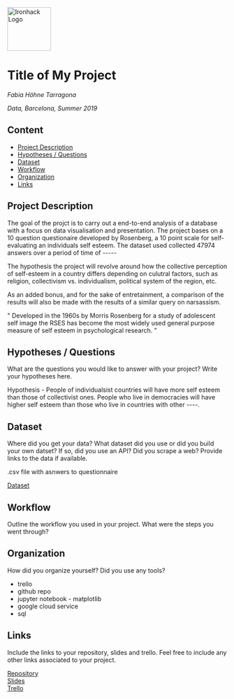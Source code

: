 <img src="https://bit.ly/2VnXWr2" alt="Ironhack Logo" width="100"/>

# Title of My Project
*Fabia Höhne Tarragona*

*Data, Barcelona, Summer 2019*

## Content
- [Project Description](#project-description)
- [Hypotheses / Questions](#hypotheses-/-questions)
- [Dataset](#dataset)
- [Workflow](#workflow)
- [Organization](#organization)
- [Links](#links)

<a name="project-description"></a>

## Project Description
The goal of the projct is to carry out a end-to-end analysis of a database with a focus on data visualisation and presentation. 
The project bases on a 10 question questionaire developed by Rosenberg, a 10 point scale for self-evaluating an individuals self esteem. The dataset used collected 47974 answers over a period of time of -----

The hypothesis the project will revolve around how the collective perception of self-esteem in a country differs depending on culutral factors, such as religion, collectivism vs. individualism, political system of the region, etc.

As an added bonus, and for the sake of entretainment, a comparison of the results will also be made with the results of a similar query on narsassism. 


"
Developed in the 1960s by Morris Rosenberg for a study of adolescent self image the RSES has become the most widely used general purpose measure of self esteem in psychological research. "

<a name="hypotheses-/-questions"></a>

## Hypotheses / Questions
What are the questions you would like to answer with your project? Write your hypotheses here.

Hypothesis - 
People of individualsist countries will have more self esteem than those of collectivist ones.
People who live in democracies will have higher self esteem than those who live in countries with other ----.  

<a name="dataset"></a>

## Dataset
Where did you get your data? What dataset did you use or did you build your own datset? If so, did you use an API? Did you scrape a web? Provide links to the data if available.


.csv file with asnwers to questionnaire


[Dataset](https://openpsychometrics.org/) 

<a name="workflow"></a>

## Workflow
Outline the workflow you used in your project. What were the steps you went through?



<a name="organization"></a>

## Organization
How did you organize yourself? Did you use any tools?
- trello
- github repo
- jupyter notebook - matplotlib
- google cloud service
- sql 


<a name="links"></a>

## Links
Include the links to your repository, slides and trello. Feel free to include any other links associated to your project. 

[Repository](https://github.com/FHnt97/Project-Week-5-Your-Own-Project)  
[Slides](https://docs.google.com/presentation/d/1X4Y6I8M2PAm_L0lgAkckxEc9Z16ysNbOIY9auYnJv4g/edit#slide=id.p)  
[Trello](https://trello.com/b/gdBQzGfk/project-4)  